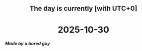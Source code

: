 <h2 align=center>The day is currently [with UTC+0]</h2>
<h1 align=center><!--TIME BEGIN-->2025-10-30<!--TIME END--></h1>
<h5>Made by a bored guy</h5>
